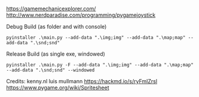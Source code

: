 

https://gamemechanicexplorer.com/
http://www.nerdparadise.com/programming/pygamejoystick

Debug Build (as folder and with console)
```
pyinstaller .\main.py --add-data ".\img;img" --add-data ".\map;map" --add-data ".\snd;snd"
```


Release Build (as single exe, windowed)
```
pyinstaller .\main.py -F --add-data ".\img;img" --add-data ".\map;map" --add-data ".\snd;snd" --windowed
```


Credits:
kenny.nl
luis mullmann https://hackmd.io/s/ryFmIZrsl
https://www.pygame.org/wiki/Spritesheet